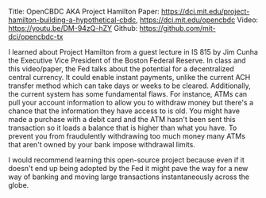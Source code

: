 Title: OpenCBDC AKA Project Hamilton 
Paper: https://dci.mit.edu/project-hamilton-building-a-hypothetical-cbdc, https://dci.mit.edu/opencbdc
Video: https://youtu.be/DM-94zQ-hZY
Github: https://github.com/mit-dci/opencbdc-tx

I learned about Project Hamilton from a guest lecture in IS 815 by Jim Cunha the Executive Vice President of the Boston Federal Reserve. In class and this video/paper, the Fed talks about the potential for a decentralized central currency. It could enable instant payments, unlike the current ACH transfer method which can take days or weeks to be cleared. Additionally, the current system has some fundamental flaws. For instance, ATMs can pull your account information to allow you to withdraw money but there's a chance that the information they have access to is old. You might have made a purchase with a debit card and the ATM hasn't been sent this transaction so it loads a balance that is higher than what you have. To prevent you from fraudulently withdrawing too much money many ATMs that aren't owned by your bank impose withdrawal limits.

I would recommend learning this open-source project because even if it doesn't end up being adopted by the Fed it might pave the way for a new way of banking and moving large transactions instantaneously across the globe.
